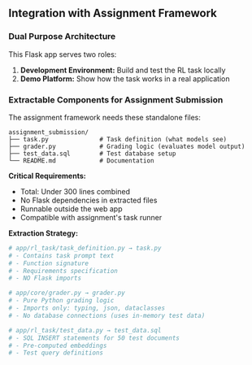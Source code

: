 ## Integration with Assignment Framework

### Dual Purpose Architecture

This Flask app serves two roles:

1. **Development Environment:** Build and test the RL task locally
2. **Demo Platform:** Show how the task works in a real application

### Extractable Components for Assignment Submission

The assignment framework needs these standalone files:

```
assignment_submission/
├── task.py              # Task definition (what models see)
├── grader.py            # Grading logic (evaluates model output)
├── test_data.sql        # Test database setup
└── README.md            # Documentation
```

**Critical Requirements:**
- Total: Under 300 lines combined
- No Flask dependencies in extracted files
- Runnable outside the web app
- Compatible with assignment's task runner

**Extraction Strategy:**
```python
# app/rl_task/task_definition.py → task.py
# - Contains task prompt text
# - Function signature
# - Requirements specification
# - NO Flask imports

# app/core/grader.py → grader.py  
# - Pure Python grading logic
# - Imports only: typing, json, dataclasses
# - No database connections (uses in-memory test data)

# app/rl_task/test_data.py → test_data.sql
# - SQL INSERT statements for 50 test documents
# - Pre-computed embeddings
# - Test query definitions
```
